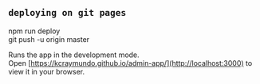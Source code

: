 ## `deploying on git pages`

npm run deploy\
git push -u origin master

Runs the app in the development mode.\
Open [https://kcraymundo.github.io/admin-app/](http://localhost:3000) to view it in your browser.
